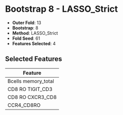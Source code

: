 # Bootstrap 8 - LASSO_Strict

- **Outer Fold**: 13
- **Bootstrap**: 8
- **Method**: LASSO_Strict
- **Fold Seed**: 61
- **Features Selected**: 4

## Selected Features

| Feature |
|---------|
| Bcells memory_total |
| CD8 RO TIGIT_CD3 |
| CD8 RO CXCR3_CD8 |
| CCR4_CD8RO |

